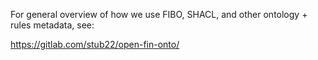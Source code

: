 
For general overview of how we use FIBO, SHACL, and other ontology + rules metadata, see:

https://gitlab.com/stub22/open-fin-onto/